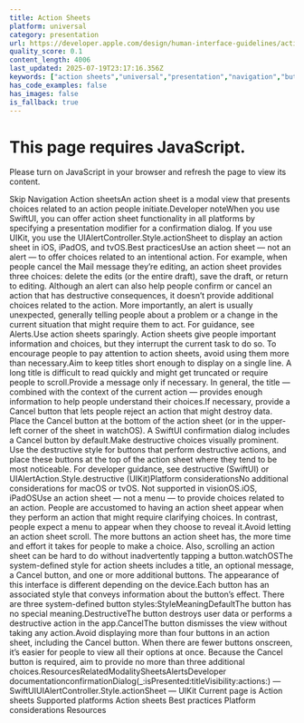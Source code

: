 ```yaml
---
title: Action Sheets
platform: universal
category: presentation
url: https://developer.apple.com/design/human-interface-guidelines/action-sheets
quality_score: 0.1
content_length: 4006
last_updated: 2025-07-19T23:17:16.356Z
keywords: ["action sheets","universal","presentation","navigation","buttons","system","interface"]
has_code_examples: false
has_images: false
is_fallback: true
---
```


# This page requires JavaScript.

Please turn on JavaScript in your browser and refresh the page to view its content.

Skip Navigation Action sheetsAn action sheet is a modal view that presents choices related to an action people initiate.Developer noteWhen you use SwiftUI, you can offer action sheet functionality in all platforms by specifying a presentation modifier for a confirmation dialog. If you use UIKit, you use the UIAlertController.Style.actionSheet to display an action sheet in iOS, iPadOS, and tvOS.Best practicesUse an action sheet — not an alert — to offer choices related to an intentional action. For example, when people cancel the Mail message they’re editing, an action sheet provides three choices: delete the edits (or the entire draft), save the draft, or return to editing. Although an alert can also help people confirm or cancel an action that has destructive consequences, it doesn’t provide additional choices related to the action. More importantly, an alert is usually unexpected, generally telling people about a problem or a change in the current situation that might require them to act. For guidance, see Alerts.Use action sheets sparingly. Action sheets give people important information and choices, but they interrupt the current task to do so. To encourage people to pay attention to action sheets, avoid using them more than necessary.Aim to keep titles short enough to display on a single line. A long title is difficult to read quickly and might get truncated or require people to scroll.Provide a message only if necessary. In general, the title — combined with the context of the current action — provides enough information to help people understand their choices.If necessary, provide a Cancel button that lets people reject an action that might destroy data. Place the Cancel button at the bottom of the action sheet (or in the upper-left corner of the sheet in watchOS). A SwiftUI confirmation dialog includes a Cancel button by default.Make destructive choices visually prominent. Use the destructive style for buttons that perform destructive actions, and place these buttons at the top of the action sheet where they tend to be most noticeable. For developer guidance, see destructive (SwiftUI) or UIAlertAction.Style.destructive (UIKit)Platform considerationsNo additional considerations for macOS or tvOS. Not supported in visionOS.iOS, iPadOSUse an action sheet — not a menu — to provide choices related to an action. People are accustomed to having an action sheet appear when they perform an action that might require clarifying choices. In contrast, people expect a menu to appear when they choose to reveal it.Avoid letting an action sheet scroll. The more buttons an action sheet has, the more time and effort it takes for people to make a choice. Also, scrolling an action sheet can be hard to do without inadvertently tapping a button.watchOSThe system-defined style for action sheets includes a title, an optional message, a Cancel button, and one or more additional buttons. The appearance of this interface is different depending on the device.Each button has an associated style that conveys information about the button’s effect. There are three system-defined button styles:StyleMeaningDefaultThe button has no special meaning.DestructiveThe button destroys user data or performs a destructive action in the app.CancelThe button dismisses the view without taking any action.Avoid displaying more than four buttons in an action sheet, including the Cancel button. When there are fewer buttons onscreen, it’s easier for people to view all their options at once. Because the Cancel button is required, aim to provide no more than three additional choices.ResourcesRelatedModalitySheetsAlertsDeveloper documentationconfirmationDialog(\_:isPresented:titleVisibility:actions:) — SwiftUIUIAlertController.Style.actionSheet — UIKit Current page is Action sheets Supported platforms Action sheets Best practices Platform considerations Resources